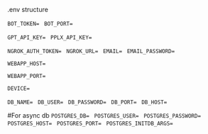 .env structure


 ```BOT_TOKEN= ```
 ```BOT_PORT= ```

 ```GPT_API_KEY= ```
 ```PPLX_API_KEY= ```


 ```NGROK_AUTH_TOKEN= ```
 ```NGROK_URL= ```
 ```EMAIL= ```
 ```EMAIL_PASSWORD= ```

 ```WEBAPP_HOST= ```

 ```WEBAPP_PORT= ```

 ```DEVICE= ```


 ```DB_NAME= ```
 ```DB_USER= ```
 ```DB_PASSWORD= ```
 ```DB_PORT= ```
 ```DB_HOST= ```

#For async db
 ```POSTGRES_DB= ```
 ```POSTGRES_USER= ```
 ```POSTGRES_PASSWORD= ```
 ```POSTGRES_HOST= ```
 ```POSTGRES_PORT= ```
 ```POSTGRES_INITDB_ARGS= ```
